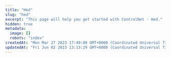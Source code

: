 ```yaml
---
title: "Hed"
slug: "hed"
excerpt: "This page will help you get started with ControlNet - Hed."
hidden: true
metadata: 
  image: []
  robots: "index"
createdAt: "Mon Mar 27 2023 17:49:08 GMT+0000 (Coordinated Universal Time)"
updatedAt: "Fri Jun 02 2023 13:13:29 GMT+0000 (Coordinated Universal Time)"
---
```

